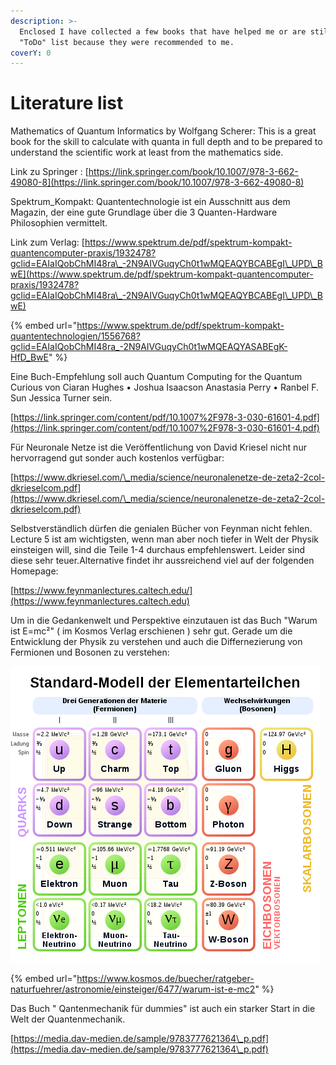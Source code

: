 ```yaml
---
description: >-
  Enclosed I have collected a few books that have helped me or are still on the
  "ToDo" list because they were recommended to me.
coverY: 0
---
```


# Literature list

Mathematics of Quantum Informatics by Wolfgang Scherer: This is a great book for the skill to calculate with quanta in full depth and to be prepared to understand the scientific work at least from the mathematics side.

Link zu Springer : [https://link.springer.com/book/10.1007/978-3-662-49080-8](https://link.springer.com/book/10.1007/978-3-662-49080-8)

Spektrum\_Kompakt: Quantentechnologie ist ein Ausschnitt aus dem Magazin, der eine gute Grundlage über die 3 Quanten-Hardware Philosophien vermittelt.

Link zum Verlag: [https://www.spektrum.de/pdf/spektrum-kompakt-quantencomputer-praxis/1932478?gclid=EAIaIQobChMI48ra\_-2N9AIVGuqyCh0t1wMQEAQYBCABEgI\_UPD\_BwE](https://www.spektrum.de/pdf/spektrum-kompakt-quantencomputer-praxis/1932478?gclid=EAIaIQobChMI48ra\_-2N9AIVGuqyCh0t1wMQEAQYBCABEgI\_UPD\_BwE)

{% embed url="https://www.spektrum.de/pdf/spektrum-kompakt-quantentechnologien/1556768?gclid=EAIaIQobChMI48ra_-2N9AIVGuqyCh0t1wMQEAQYASABEgK-HfD_BwE" %}

Eine Buch-Empfehlung soll auch Quantum Computing for the Quantum Curious von Ciaran Hughes • Joshua Isaacson Anastasia Perry • Ranbel F. Sun Jessica Turner sein.

[https://link.springer.com/content/pdf/10.1007%2F978-3-030-61601-4.pdf](https://link.springer.com/content/pdf/10.1007%2F978-3-030-61601-4.pdf)

Für Neuronale Netze ist die Veröffentlichung von David Kriesel nicht nur hervorragend gut sonder auch kostenlos verfügbar:

[https://www.dkriesel.com/\_media/science/neuronalenetze-de-zeta2-2col-dkrieselcom.pdf](https://www.dkriesel.com/\_media/science/neuronalenetze-de-zeta2-2col-dkrieselcom.pdf)

Selbstverständlich dürfen die genialen Bücher von Feynman nicht fehlen. Lecture 5 ist am wichtigsten, wenn man aber noch tiefer in Welt der Physik einsteigen will, sind die Teile 1-4 durchaus empfehlenswert. Leider sind diese sehr teuer.Alternative findet ihr aussreichend viel auf der folgenden Homepage:

[https://www.feynmanlectures.caltech.edu/](https://www.feynmanlectures.caltech.edu)

Um in die Gedankenwelt und Perspektive einzutauen ist das Buch "Warum ist E=mc²" ( im Kosmos Verlag erschienen ) sehr gut. Gerade um die Entwicklung der Physik zu verstehen und auch die Differnezierung von Fermionen und Bosonen zu verstehen:

![](<.gitbook/assets/grafik (57).png>)

{% embed url="https://www.kosmos.de/buecher/ratgeber-naturfuehrer/astronomie/einsteiger/6477/warum-ist-e-mc2" %}

Das Buch " Qantenmechanik für dummies" ist auch ein starker Start in die Welt der Quantenmechanik.

[https://media.dav-medien.de/sample/9783777621364\_p.pdf](https://media.dav-medien.de/sample/9783777621364\_p.pdf)
